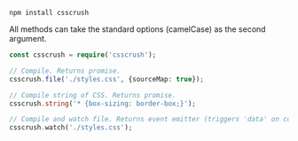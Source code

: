 <!--{

"title": "JavaScript"

}-->

```shell
npm install csscrush
```

All methods can take the standard options (camelCase) as the second argument.

```php
const csscrush = require('csscrush');

// Compile. Returns promise.
csscrush.file('./styles.css', {sourceMap: true});

// Compile string of CSS. Returns promise.
csscrush.string('* {box-sizing: border-box;}');

// Compile and watch file. Returns event emitter (triggers 'data' on compile).
csscrush.watch('./styles.css');
```
